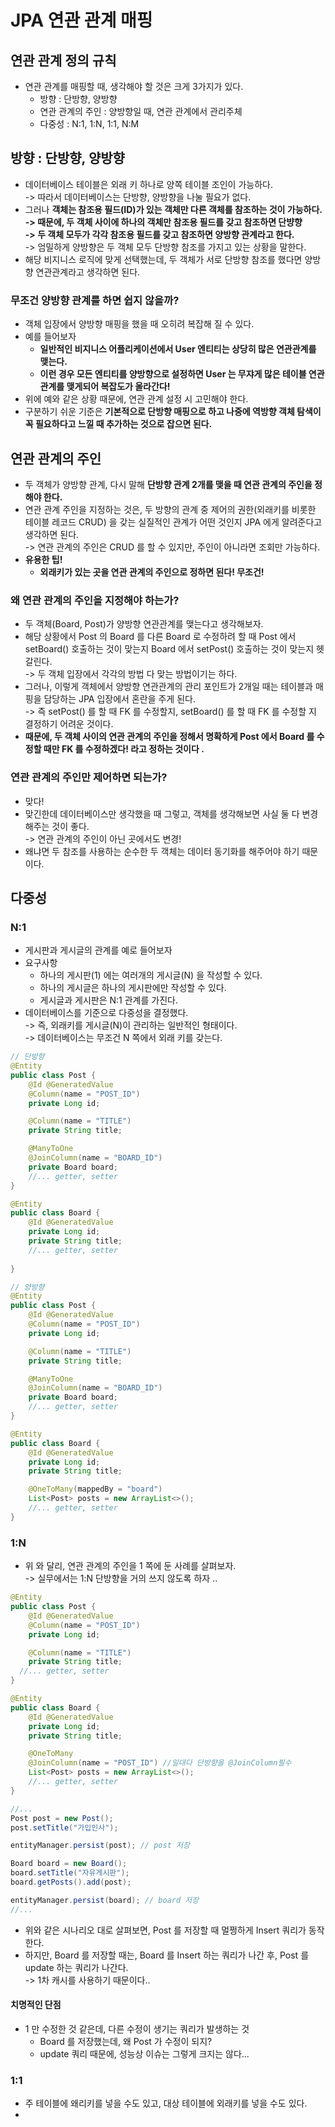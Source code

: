 # JPA 연관 관계 매핑

## 연관 관계 정의 규칙&#x20;

* 연관 관계를 매핑할 때, 생각해야 할 것은 크게 3가지가 있다.&#x20;
  * 방향 : 단방향, 양방향&#x20;
  * 연관 관계의 주인 : 양방향일 때, 연관 관계에서 관리주체&#x20;
  * 다중성 : N:1, 1:N, 1:1, N:M

## 방향 : 단방향, 양방향&#x20;

* 데이터베이스 테이블은 외래 키 하나로 양쪽 테이블 조인이 가능하다. \
  \-> 따라서 데이터베이스는 단방향, 양방향을 나눌 필요가 없다.&#x20;
* 그러나 **객체는 참조용 필드(ID)가 있는 객체만 다른 객체를 참조하는 것이 가능하다.** \
  **-> 때문에, 두 객체 사이에 하나의 객체만 참조용 필드를 갖고 참조하면 단뱡향** \
  **-> 두 객체 모두가 각각 참조용 필드를 갖고 참조하면 양방향 관계라고 한다.** \
  \-> 엄밀하게 양방향은 두 객체 모두 단방향 참조를 가지고 있는 상황을 말한다.&#x20;
* 해당 비지니스 로직에 맞게 선택했는데, 두 객체가 서로 단방향 참조를 했다면 양방향 연관관계라고 생각하면 된다.&#x20;

### 무조건 양방향 관계를 하면 쉽지 않을까?

* 객체 입장에서 양방향 매핑을 했을 때 오히려 복잡해 질 수 있다.&#x20;
* 예를 들어보자&#x20;
  * **일반적인 비지니스 어플리케이션에서 User 엔티티는 상당히 많은 연관관계를 맺는다.**&#x20;
  * **이런 경우 모든 엔티티를 양방향으로 설정하면 User 는 무쟈게 많은 테이블 연관관계를 맺게되어 복잡도가 올라간다!**
* 위에 예와 같은 상황 때문에, 연관 관계 설정 시 고민해야 한다.&#x20;
* 구분하기 쉬운 기준은 **기본적으로 단방향 매핑으로 하고 나중에 역방향 객체 탐색이 꼭 필요하다고 느낄 때 추가하는 것으로 잡으면 된다.**&#x20;

## 연관 관계의 주인

* 두 객체가 양방향 관계, 다시 말해 **단방향 관계 2개를 맺을 때 연관 관계의 주인을 정해야 한다.**&#x20;
* 연관 관계 주인을 지정하는 것은, 두 방향의 관계 중 제어의 권한(외래키를 비롯한 테이블 레코드 CRUD) 을 갖는 실질적인 관계가 어떤 것인지 JPA 에게 알려준다고 생각하면 된다. \
  \-> 연관 관계의 주인은 CRUD 를 할 수 있지만, 주인이 아니라면 조회만 가능하다.&#x20;
* **유용한 팁!**
  * **외래키가 있는 곳을 연관 관계의 주인으로 정하면 된다! 무조건!**&#x20;

### 왜 연관 관계의 주인을 지정해야 하는가?

* 두 객체(Board, Post)가 양방향 연관관계를 맺는다고 생각해보자.
* 해당 상황에서 Post 의 Board 를 다른 Board 로 수정하려 할 때 Post 에서 setBoard() 호출하는 것이 맞는지 Board 에서 setPost() 호출하는 것이 맞는지 헷갈린다. \
  \-> 두 객체 입장에서 각각의 방법 다 맞는 방법이기는 하다.&#x20;
* 그러나, 이렇게 객체에서 양방향 연관관계의 관리 포인트가 2개일 때는 테이블과 매핑을 담당하는 JPA 입장에서 혼란을 주게 된다. \
  \-> 즉 setPost() 를 할 때 FK 를 수정할지, setBoard() 를 할 때 FK 를 수정할 지 결정하기 어려운 것이다.&#x20;
* **때문에, 두 객체 사이의 연관 관계의 주인을 정해서 명확하게 Post 에서 Board 를 수정할 때만 FK 를 수정하겠다! 라고 정하는 것이다 .**

### **연관 관계의 주인만 제어하면 되는가?**

* 맞다!&#x20;
* 맞긴한데 데이터베이스만 생각했을 때 그렇고, 객체를 생각해보면 사실  둘 다 변경해주는 것이 좋다.\
  \-> 연관 관계의 주인이 아닌 곳에서도 변경!
* 왜냐면 두 참조를 사용하는 순수한 두 객체는 데이터 동기화를 해주어야 하기 때문이다.&#x20;

## 다중성&#x20;

### N:1

* 게시판과 게시글의 관계를 예로 들어보자
* 요구사항&#x20;
  * 하나의 게시판(1) 에는 여러개의 게시글(N) 을 작성할 수 있다.&#x20;
  * 하나의 게시글은 하나의 게시판에만 작성할 수 있다.&#x20;
  * 게시글과 게시판은 N:1 관계를 가진다.
* 데이터베이스를 기준으로 다중성을 결정했다. \
  \-> 즉, 외래키를 게시글(N)이 관리하는 일반적인 형태이다. \
  \-> 데이터베이스는 무조건 N 쪽에서 외래 키를 갖는다.&#x20;

```java
// 단방향 
@Entity
public class Post {
    @Id @GeneratedValue
    @Column(name = "POST_ID")
    private Long id;

    @Column(name = "TITLE")
    private String title;

    @ManyToOne
    @JoinColumn(name = "BOARD_ID")
    private Board board;
    //... getter, setter
}

@Entity
public class Board {
    @Id @GeneratedValue
    private Long id;
    private String title;
    //... getter, setter
    
}

// 양방향 
@Entity
public class Post {
    @Id @GeneratedValue
    @Column(name = "POST_ID")
    private Long id;

    @Column(name = "TITLE")
    private String title;

    @ManyToOne
    @JoinColumn(name = "BOARD_ID")
    private Board board;
    //... getter, setter
}

@Entity
public class Board {
    @Id @GeneratedValue
    private Long id;
    private String title;

    @OneToMany(mappedBy = "board")
    List<Post> posts = new ArrayList<>();
    //... getter, setter
}
```

### 1:N

* 위 와 달리, 연관 관계의 주인을 1 쪽에 둔 사례를 살펴보자.\
  \-> 실무에서는 1:N 단방향을 거의 쓰지 않도록 하자 ..

```java
@Entity
public class Post {
    @Id @GeneratedValue
    @Column(name = "POST_ID")
    private Long id;

    @Column(name = "TITLE")
    private String title;
  //... getter, setter
}

@Entity
public class Board {
    @Id @GeneratedValue
    private Long id;
    private String title;

    @OneToMany
    @JoinColumn(name = "POST_ID") //일대다 단방향을 @JoinColumn필수
    List<Post> posts = new ArrayList<>();
    //... getter, setter
}

//...
Post post = new Post();
post.setTitle("가입인사");

entityManager.persist(post); // post 저장

Board board = new Board();
board.setTitle("자유게시판");
board.getPosts().add(post);

entityManager.persist(board); // board 저장
//...
```

* 위와 같은 시나리오 대로 살펴보면, Post 를 저장할 때 멀쩡하게 Insert 쿼리가 동작한다.&#x20;
* 하지만, Board 를 저장할 때는, Board 를 Insert 하는 쿼리가 나간 후, Post 를 update 하는 쿼리가 나간다. \
  \-> 1차 캐시를 사용하기 때문이다..

#### 치명적인 단점&#x20;

* 1 만 수정한 것 같은데, 다른 수정이 생기는 쿼리가 발생하는 것&#x20;
  * Board 를 저장했는데, 왜 Post 가 수정이 되지?
  * update 쿼리 때문에, 성능상 이슈는 그렇게 크지는 않다...

### 1:1

* 주 테이블에 왜리키를 넣을 수도 있고, 대상 테이블에 외래키를 넣을 수도 있다.&#x20;
*
